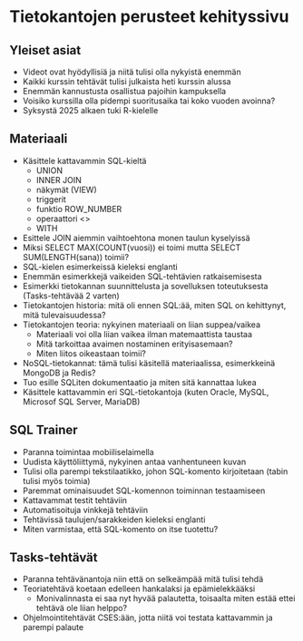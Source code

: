 # Tietokantojen perusteet kehityssivu

## Yleiset asiat

* Videot ovat hyödyllisiä ja niitä tulisi olla nykyistä enemmän
* Kaikki kurssin tehtävät tulisi julkaista heti kurssin alussa
* Enemmän kannustusta osallistua pajoihin kampuksella
* Voisiko kurssilla olla pidempi suoritusaika tai koko vuoden avoinna?
* Syksystä 2025 alkaen tuki R-kielelle

## Materiaali

* Käsittele kattavammin SQL-kieltä
  - UNION
  - INNER JOIN
  - näkymät (VIEW)
  - triggerit
  - funktio ROW_NUMBER
  - operaattori <>
  - WITH
* Esittele JOIN aiemmin vaihtoehtona monen taulun kyselyissä
* Miksi SELECT MAX(COUNT(vuosi)) ei toimi mutta SELECT SUM(LENGTH(sana)) toimii?
* SQL-kielen esimerkeissä kieleksi englanti
* Enemmän esimerkkejä vaikeiden SQL-tehtävien ratkaisemisesta
* Esimerkki tietokannan suunnittelusta ja sovelluksen toteutuksesta (Tasks-tehtävää 2 varten)
* Tietokantojen historia: mitä oli ennen SQL:ää, miten SQL on kehittynyt, mitä tulevaisuudessa?
* Tietokantojen teoria: nykyinen materiaali on liian suppea/vaikea
  - Materiaali voi olla liian vaikea ilman matemaattista taustaa
  - Mitä tarkoittaa avaimen nostaminen erityisasemaan?
  - Miten liitos oikeastaan toimii?
* NoSQL-tietokannat: tämä tulisi käsitellä materiaalissa, esimerkkeinä MongoDB ja Redis?
* Tuo esille SQLiten dokumentaatio ja miten sitä kannattaa lukea
* Käsittele kattavammin eri SQL-tietokantoja (kuten Oracle, MySQL, Microsof SQL Server, MariaDB)

## SQL Trainer

* Paranna toimintaa mobiiliselaimella
* Uudista käyttöliittymä, nykyinen antaa vanhentuneen kuvan
* Tulisi olla parempi tekstilaatikko, johon SQL-komento kirjoitetaan (tabin tulisi myös toimia)
* Paremmat ominaisuudet SQL-komennon toiminnan testaamiseen
* Kattavammat testit tehtäviin
* Automatisoituja vinkkejä tehtäviin
* Tehtävissä taulujen/sarakkeiden kieleksi englanti
* Miten varmistaa, että SQL-komento on itse tuotettu?

## Tasks-tehtävät

* Paranna tehtävänantoja niin että on selkeämpää mitä tulisi tehdä
* Teoriatehtävä koetaan edelleen hankalaksi ja epämielekkääksi
  - Monivalinnasta ei saa nyt hyvää palautetta, toisaalta miten estää ettei tehtävä ole liian helppo?
* Ohjelmointitehtävät CSES:ään, jotta niitä voi testata kattavammin ja parempi palaute
